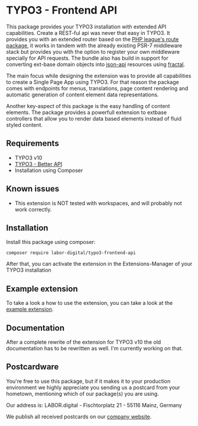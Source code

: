 # TYPO3 - Frontend API

This package provides your TYPO3 installation with extended API capabilities. Create a REST-ful api was never that easy in TYPO3. It provides you with an
extended router based on the [PHP league's route package](https://route.thephpleague.com/), it works in tandem with the already existing PSR-7 middleware stack
but provides you with the option to register your own middleware specially for API requests. The bundle also has build in support for converting ext-base domain
objects into [json-api](https://jsonapi.org/) resources using [fractal](https://fractal.thephpleague.com/).

The main focus while designing the extension was to provide all capabilities to create a Single Page App using TYPO3. For that reason the package comes with
endpoints for menus, translations, page content rendering and automatic generation of content element data representations.

Another key-aspect of this package is the easy handling of content elements. The package provides a powerfull extension to extbase controllers that allow you to
render data based elements instead of fluid styled content.

## Requirements

- TYPO3 v10
- [TYPO3 - Better API](https://github.com/labor-digital/typo3-better-api)
- Installation using Composer

## Known issues

- This extension is NOT tested with workspaces, and will probably not work correctly.

## Installation

Install this package using composer:

```
composer require labor-digital/typo3-frontend-api
```

After that, you can activate the extension in the Extensions-Manager of your TYPO3 installation

## Example extension

To take a look a how to use the extension, you can take a look at the [example extension](https://github.com/labor-digital/typo3-frontend-api-example).

## Documentation

After a complete rewrite of the extension for TYPO3 v10 the old documentation has to be rewritten as well. I'm currently working on that.

[comment]: <> (The documentation can be found [here]&#40;https://typo3-frontend-api.labor.tools&#41;.)

[comment]: <> (## Building the documentation)

[comment]: <> (The documentation is powered by [vuepress]&#40;https://vuepress.vuejs.org/&#41;, you can quite simply spin up a dev server like so:)

[comment]: <> (- Clone the repository)

[comment]: <> (- Navigate to ```docs```)

[comment]: <> (- Install the dependencies with ```npm install```)

[comment]: <> (- Run the dev server with ```npm run dev```)

## Postcardware

You're free to use this package, but if it makes it to your production environment we highly appreciate you sending us a postcard from your hometown, mentioning
which of our package(s) you are using.

Our address is: LABOR.digital - Fischtorplatz 21 - 55116 Mainz, Germany

We publish all received postcards on our [company website](https://labor.digital). 
